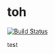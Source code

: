 # toh

[![Build Status](https://travis-ci.org/garethcmurphy/toh.svg?branch=master)](https://travis-ci.org/garethcmurphy/toh)

test
